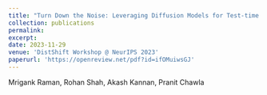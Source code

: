 ```yaml
---
title: "Turn Down the Noise: Leveraging Diffusion Models for Test-time Adaptation via Pseudo-label Ensembling"
collection: publications
permalink:
excerpt:
date: 2023-11-29
venue: 'DistShift Workshop @ NeurIPS 2023'
paperurl: 'https://openreview.net/pdf?id=ifOMuiwsGJ'
---
```

Mrigank Raman, Rohan Shah, Akash Kannan, Pranit Chawla
